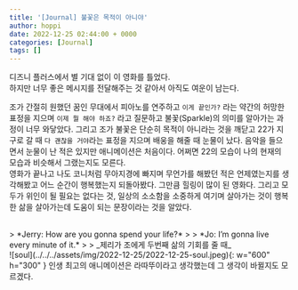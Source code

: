 ```yaml
---
title: '[Journal] 불꽃은 목적이 아니야'
author: hoppi
date: 2022-12-25 02:44:00 + 0000
categories: [Journal]
tags: []
---
```

디즈니 플러스에서 별 기대 없이 이 영화를 틀었다.  
하지만 너무 좋은 메시지를 전달해주는 것 같아서 아직도 여운이 남는다.

조가 간절히 원했던 꿈인 무대에서 피아노를 연주하고 `이게 끝인가?` 라는 약간의 허망한 표정을 지으며 `이제 뭘 해야 하죠?` 라고 질문하고 불꽃(Sparkle)의 의미를 알아가는 과정이 너무 와닿았다. 그리고 조가 불꽃은 단순히 목적이 아니라는 것을 깨닫고 22가 지구로 갈 때 `다 괜찮을 거야`라는 표정을 지으며 배웅을 해줄 때 눈물이 났다. 음악을 들으면서 눈물이 난 적은 있지만 애니메이션은 처음이다. 어쩌면 22의 모습이 나의 현재의 모습과 비슷해서 그랬는지도 모른다.  
영화가 끝나고 나도 코니처럼  무아지경에 빠지며 무언가를 해봤던 적은 언제였는지를 생각해봤고 어느 순간이 행복했는지 되돌아봤다. 그만큼 힐링이 많이 된 영화다. 그리고 모두가 위인이 될 필요는 없다는 것, 일상의 소소함을 소중하게 여기며 살아가는 것이 행복한 삶을 살아가는데 도움이 되는 문장이라는 것을 알았다.


<br/>  
> *Jerry: How are you gonna spend your life?*
> 
> *Jo: I’m gonna live every minute of it.*  
> 
> _제리가 조에게 두번째 삶의 기회를 줄 때_

<br/>  
![soul](../../../assets/img/2022-12-25/2022-12-25-soul.jpeg){: w="600" h="300" }  
인생 최고의 애니메이션은 라따뚜이라고 생각했는데 그 생각이 바뀔지도 모르겠다.